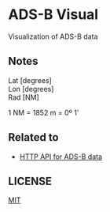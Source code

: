 # ADS-B Visual
Visualization of ADS-B data

## Notes
Lat [degrees]  
Lon [degrees]  
Rad [NM]

1 NM = 1852 m = 0º 1'

## Related to
- [HTTP API for ADS-B data](https://api.adsb.lol/)

## LICENSE
[MIT](https://choosealicense.com/licenses/mit/)